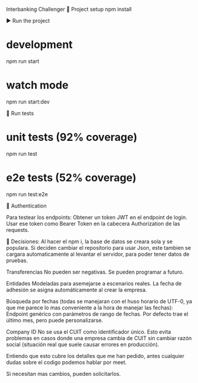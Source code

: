 Interbanking Challenger
🚀 Project setup
  npm install

▶️ Run the project

# development

  npm run start

# watch mode

  npm run start:dev

🧪 Run tests

# unit tests (92% coverage)

  npm run test

# e2e tests (52% coverage)

  npm run test:e2e

🔑 Authentication

Para testear los endpoints:
  Obtener un token JWT en el endpoint de login.
  Usar ese token como Bearer Token en la cabecera Authorization de las requests.

📌 Decisiones:
Al hacer el npm i, la base de datos se creara sola y se populara.
Si deciden cambiar el repositorio para usar Json, este tambien se cargara automaticamente al levantar el servidor, para poder tener datos de pruebas.

Transferencias
  No pueden ser negativas.
  Se pueden programar a futuro.

Entidades
  Modeladas para asemejarse a escenarios reales.
  La fecha de adhesión se asigna automáticamente al crear la empresa.

Búsqueda por fechas (todas se manejaran con el huso horario de UTF-0, ya que me parece lo mas conveniente a la hora de manejar las fechas):
  Endpoint genérico con parámetros de rango de fechas.
  Por defecto trae el último mes, pero puede personalizarse.

Company ID
  No se usa el CUIT como identificador único.
  Esto evita problemas en casos donde una empresa cambia de CUIT sin cambiar razón social (situación real que suele causar errores en producción).

Entiendo que esto cubre los detalles que me han pedido, antes cualquier dudas sobre el codigo podemos hablar por meet.

 Si necesitan mas cambios, pueden solicitarlos.
